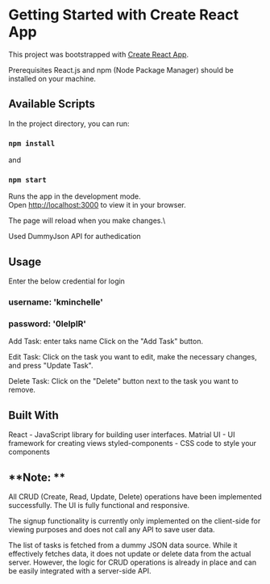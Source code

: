 # Getting Started with Create React App

This project was bootstrapped with [Create React App](https://github.com/facebook/create-react-app).

Prerequisites
React.js and npm (Node Package Manager) should be installed on your machine.

## Available Scripts

In the project directory, you can run:

### `npm install`

and

### `npm start`

Runs the app in the development mode.\
Open [http://localhost:3000](http://localhost:3000) to view it in your browser.

The page will reload when you make changes.\

Used DummyJson API for authedication

## Usage

Enter the below credential for login

### username: 'kminchelle'

### password: '0lelplR'

Add Task: enter taks name Click on the "Add Task" button.

Edit Task: Click on the task you want to edit, make the necessary changes, and press "Update Task".

Delete Task: Click on the "Delete" button next to the task you want to remove.

## Built With

React - JavaScript library for building user interfaces.
Matrial UI - UI framework for creating views
styled-components - CSS code to style your components

## **Note: **

All CRUD (Create, Read, Update, Delete) operations have been implemented successfully. The UI is fully functional and responsive.

The signup functionality is currently only implemented on the client-side for viewing purposes and does not call any API to save user data.

The list of tasks is fetched from a dummy JSON data source. While it effectively fetches data, it does not update or delete data from the actual server. However, the logic for CRUD operations is already in place and can be easily integrated with a server-side API.
